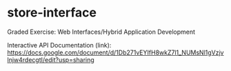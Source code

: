 # store-interface
Graded Exercise: Web Interfaces/Hybrid Application Development

Interactive API Documentation (link): 
https://docs.google.com/document/d/1Db271vEYIfH8wkZ7l1_NUMsNl1gVzjvlnjw4rdecgtI/edit?usp=sharing 

